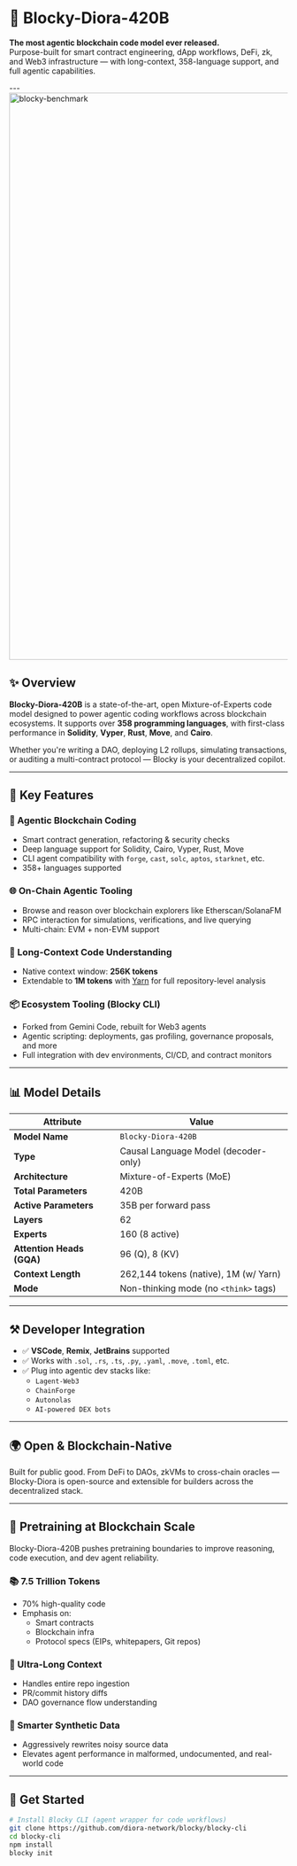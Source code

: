 # 🚀 Blocky-Diora-420B

**The most agentic blockchain code model ever released.**  
Purpose-built for smart contract engineering, dApp workflows, DeFi, zk, and Web3 infrastructure — with long-context, 358-language support, and full agentic capabilities.

---<img width="1536" height="1024" alt="blocky-benchmark" src="https://github.com/user-attachments/assets/2331ce65-0981-4ade-ba0a-3c3c863b1e12" />


## ✨ Overview

**Blocky-Diora-420B** is a state-of-the-art, open Mixture-of-Experts code model designed to power agentic coding workflows across blockchain ecosystems. It supports over **358 programming languages**, with first-class performance in **Solidity**, **Vyper**, **Rust**, **Move**, and **Cairo**.

Whether you're writing a DAO, deploying L2 rollups, simulating transactions, or auditing a multi-contract protocol — Blocky is your decentralized copilot.

---

## 🔑 Key Features

### 🔗 Agentic Blockchain Coding
- Smart contract generation, refactoring & security checks
- Deep language support for Solidity, Cairo, Vyper, Rust, Move
- CLI agent compatibility with `forge`, `cast`, `solc`, `aptos`, `starknet`, etc.
- 358+ languages supported

### 🌐 On-Chain Agentic Tooling
- Browse and reason over blockchain explorers like Etherscan/SolanaFM
- RPC interaction for simulations, verifications, and live querying
- Multi-chain: EVM + non-EVM support

### 🧠 Long-Context Code Understanding
- Native context window: **256K tokens**
- Extendable to **1M tokens** with [Yarn](https://github.com/kohya-ss/yarn) for full repository-level analysis

### 📦 Ecosystem Tooling (Blocky CLI)
- Forked from Gemini Code, rebuilt for Web3 agents
- Agentic scripting: deployments, gas profiling, governance proposals, and more
- Full integration with dev environments, CI/CD, and contract monitors

---

## 📊 Model Details

| Attribute                 | Value                                 |
|--------------------------|---------------------------------------|
| **Model Name**           | `Blocky-Diora-420B`                   |
| **Type**                 | Causal Language Model (decoder-only)  |
| **Architecture**         | Mixture-of-Experts (MoE)              |
| **Total Parameters**     | 420B                                  |
| **Active Parameters**    | 35B per forward pass                  |
| **Layers**               | 62                                    |
| **Experts**              | 160 (8 active)                        |
| **Attention Heads (GQA)**| 96 (Q), 8 (KV)                        |
| **Context Length**       | 262,144 tokens (native), 1M (w/ Yarn) |
| **Mode**                 | Non-thinking mode (no `<think>` tags) |

---

## ⚒ Developer Integration

- ✅ **VSCode**, **Remix**, **JetBrains** supported  
- ✅ Works with `.sol`, `.rs`, `.ts`, `.py`, `.yaml`, `.move`, `.toml`, etc.  
- ✅ Plug into agentic dev stacks like:
  - `Lagent-Web3`
  - `ChainForge`
  - `Autonolas`
  - `AI-powered DEX bots`

---

## 🌍 Open & Blockchain-Native

Built for public good. From DeFi to DAOs, zkVMs to cross-chain oracles — Blocky-Diora is open-source and extensible for builders across the decentralized stack.

---

## 🧪 Pretraining at Blockchain Scale

Blocky-Diora-420B pushes pretraining boundaries to improve reasoning, code execution, and dev agent reliability.

### 📚 7.5 Trillion Tokens
- 70% high-quality code
- Emphasis on:
  - Smart contracts
  - Blockchain infra
  - Protocol specs (EIPs, whitepapers, Git repos)

### 📏 Ultra-Long Context
- Handles entire repo ingestion
- PR/commit history diffs
- DAO governance flow understanding

### 🧼 Smarter Synthetic Data
- Aggressively rewrites noisy source data
- Elevates agent performance in malformed, undocumented, and real-world code

---

## 🧰 Get Started

```bash
# Install Blocky CLI (agent wrapper for code workflows)
git clone https://github.com/diora-network/blocky/blocky-cli
cd blocky-cli
npm install
blocky init
